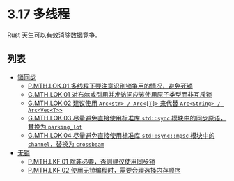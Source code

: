# 3.17 多线程

Rust 天生可以有效消除数据竞争。

## 列表

- [锁同步](./threads/lock.md)
    - [P.MTH.LOK.01 多线程下要注意识别锁争用的情况，避免死锁](./threads/lock/P.MTH.LOK.01.md)
    - [G.MTH.LOK.01 对布尔或引用并发访问应该使用原子类型而非互斥锁](./threads/lock/G.MTH.LOK.01.md)
    - [G.MTH.LOK.02 建议使用 `Arc<str> / Arc<[T]>` 来代替 `Arc<String> / Arc<Vec<T>>`](./threads/lock/G.MTH.LOK.02.md)
    - [G.MTH.LOK.03 尽量避免直接使用标准库 `std::sync` 模块中的同步原语，替换为 `parking_lot`](./threads/lock/G.MTH.LOK.03.md)
    - [G.MTH.LOK.04 尽量避免直接使用标准库 `std::sync::mpsc` 模块中的 `channel`，替换为 `crossbeam`](./threads/lock/G.MTH.LOK.04.md)
- [无锁](./threads/lock-free.md)
    - [P.MTH.LKF.01 除非必要，否则建议使用同步锁](./threads/lock-free/P.MTH.LKF.01.md)
    - [P.MTH.LKF.02 使用无锁编程时，需要合理选择内存顺序](./threads/lock-free/P.MTH.LKF.02.md)